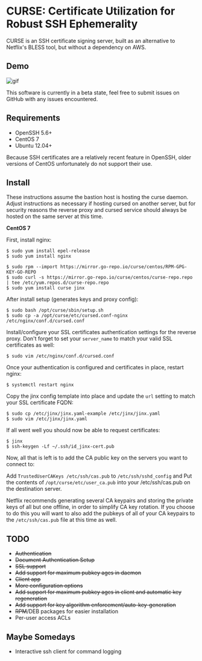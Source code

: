 # CURSE: Certificate Utilization for Robust SSH Ephemerality

CURSE is an SSH certificate signing server, built as an alternative to Netflix's BLESS tool, but without a dependency on AWS.

## Demo

![gif](http://i.imgur.com/UtDkYNo.gif)

This software is currently in a beta state, feel free to submit issues on GitHub with any issues encountered.

Requirements
------------
* OpenSSH 5.6+  
* CentOS 7
* Ubuntu 12.04+

Because SSH certificates are a relatively recent feature in OpenSSH, older versions of CentOS unfortunately do not support their use.

Install
-------
These instructions assume the bastion host is hosting the curse daemon. Adjust instructions as necessary if hosting cursed on another server, but for security reasons the reverse proxy and cursed service should always be hosted on the same server at this time.

**CentOS 7**

First, install nginx:

    $ sudo yum install epel-release
    $ sudo yum install nginx

    $ sudo rpm --import https://mirror.go-repo.io/curse/centos/RPM-GPG-KEY-GO-REPO
    $ sudo curl -s https://mirror.go-repo.io/curse/centos/curse-repo.repo | tee /etc/yum.repos.d/curse-repo.repo
    $ sudo yum install curse jinx

After install setup (generates keys and proxy config):

    $ sudo bash /opt/curse/sbin/setup.sh
    $ sudo cp -a /opt/curse/etc/cursed.conf-nginx /etc/nginx/conf.d/cursed.conf

Install/configure your SSL certificates authentication settings for the reverse proxy. Don't forget to set your `server_name` to match your valid SSL certificates as well:

    $ sudo vim /etc/nginx/conf.d/cursed.conf

Once your authentication is configured and certificates in place, restart nginx:

    $ systemctl restart nginx

Copy the jinx config template into place and update the `url` setting to match your SSL certificate FQDN:

    $ sudo cp /etc/jinx/jinx.yaml-example /etc/jinx/jinx.yaml
    $ sudo vim /etc/jinx/jinx.yaml

If all went well you should now be able to request certificates:

    $ jinx
    $ ssh-keygen -Lf ~/.ssh/id_jinx-cert.pub

Now, all that is left is to add the CA public key on the servers you want to connect to:

Add `TrustedUserCAKeys /etc/ssh/cas.pub` to `/etc/ssh/sshd_config` and
Put the contents of `/opt/curse/etc/user_ca.pub` into your /etc/ssh/cas.pub on the destination server.

Netflix recommends generating several CA keypairs and storing the private keys of all but one offline, in order to simplify CA key rotation. If you choose to do this you will want to also add the pubkeys of all of your CA keypairs to the `/etc/ssh/cas.pub` file at this time as well.

TODO
----
* ~~Authentication~~
* ~~Document Authentication Setup~~
* ~~SSL support~~
* ~~Add support for maximum pubkey ages in daemon~~
* ~~Client app~~
* ~~More configuration options~~
* ~~Add support for maximum pubkey ages in client and automatic key regeneration~~
* ~~Add support for key algorithm enforcement/auto-key-generation~~
* ~~RPM~~/DEB packages for easier installation
* Per-user access ACLs

Maybe Somedays
--------------
* Interactive ssh client for command logging
